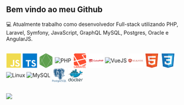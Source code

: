 ## Bem vindo ao meu Github
💻 Atualmente trabalho como desenvolvedor Full-stack utilizando PHP, Laravel, Symfony, JavaScript, GraphQL MySQL, Postgres, Oracle e AngularJS.
  
<div style="display: inline_block"><br>
  <img align="center" alt="Js" height="40" width="40" src="https://raw.githubusercontent.com/devicons/devicon/master/icons/javascript/javascript-plain.svg">
  <img align="center" alt="Ts" height="40" width="40" src="https://raw.githubusercontent.com/devicons/devicon/master/icons/typescript/typescript-plain.svg">
  <img align="center" alt="Nodejs" height="40" width="40" src="https://raw.githubusercontent.com/devicons/devicon/master/icons/nodejs/nodejs-plain.svg">
  <img align="center" alt="PHP" height="40" width="40" src="https://cdn.jsdelivr.net/gh/devicons/devicon/icons/php/php-plain.svg" />
  <img align="center" alt="Laravel" height="40" width="40" src="https://raw.githubusercontent.com/devicons/devicon/55609aa5bd817ff167afce0d965585c92040787a/icons/laravel/laravel-plain-wordmark.svg" />
  <img align="center" alt="CakePHP" height="40" width="40" src="https://raw.githubusercontent.com/devicons/devicon/55609aa5bd817ff167afce0d965585c92040787a/icons/cakephp/cakephp-plain-wordmark.svg" />
  <img align="center" alt="VueJS" height="40" width="40" src="https://cdn.jsdelivr.net/gh/devicons/devicon/icons/vuejs/vuejs-original.svg">
  <img align="center" alt="AngularJS" height="40" width="40" src="https://raw.githubusercontent.com/devicons/devicon/55609aa5bd817ff167afce0d965585c92040787a/icons/angularjs/angularjs-plain-wordmark.svg">
  <img align="center" alt="HTML" height="40" width="40" src="https://raw.githubusercontent.com/devicons/devicon/master/icons/html5/html5-original.svg">
  <img align="center" alt="CSS" height="40" width="40" src="https://raw.githubusercontent.com/devicons/devicon/master/icons/css3/css3-original.svg">
  <img align="center" alt="Linux" height="40" width="40" src="https://cdn.jsdelivr.net/gh/devicons/devicon/icons/linux/linux-original.svg" />
  <img align="center" alt="MySQL" height="40" width="40" src="https://cdn.jsdelivr.net/gh/devicons/devicon/icons/mysql/mysql-original.svg" />
  <img align="center" alt="Postgres" height="40" width="40" src="https://raw.githubusercontent.com/devicons/devicon/55609aa5bd817ff167afce0d965585c92040787a/icons/postgresql/postgresql-plain-wordmark.svg" />
  <img align="center" alt="Docker" height="40" width="40" src="https://raw.githubusercontent.com/devicons/devicon/55609aa5bd817ff167afce0d965585c92040787a/icons/docker/docker-original-wordmark.svg" />
</div>
  
  ##
 
<div> 
  <a href="https://www.linkedin.com/in/gabriel-baltazar" target="_blank"><img src="https://img.shields.io/badge/-LinkedIn-%230077B5?style=for-the-badge&logo=linkedin&logoColor=white" target="_blank"></a> 
</div>
